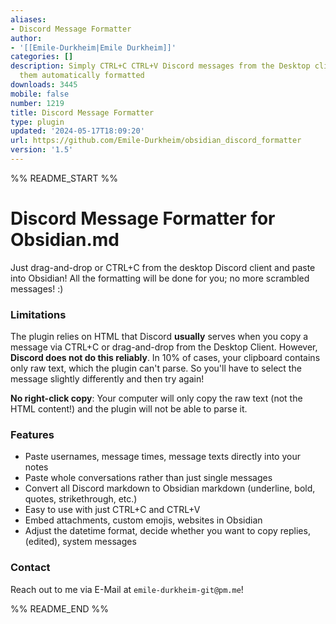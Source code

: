 ```yaml
---
aliases:
- Discord Message Formatter
author:
- '[[Emile-Durkheim|Emile Durkheim]]'
categories: []
description: Simply CTRL+C CTRL+V Discord messages from the Desktop client and have
  them automatically formatted
downloads: 3445
mobile: false
number: 1219
title: Discord Message Formatter
type: plugin
updated: '2024-05-17T18:09:20'
url: https://github.com/Emile-Durkheim/obsidian_discord_formatter
version: '1.5'
---
```


%% README_START %%

# Discord Message Formatter for Obsidian.md
Just drag-and-drop or CTRL+C from the desktop Discord client and paste into Obsidian! All the formatting will be done for you; no more scrambled messages! :)

### Limitations

The plugin relies on HTML that Discord **usually** serves when you copy a message via CTRL+C or drag-and-drop from the Desktop Client. However, **Discord does not do this reliably**. In 10% of cases, your clipboard contains only raw text, which the plugin can't parse. So you'll have to select the message slightly differently and then try again!

**No right-click copy**: Your computer will only copy the raw text (not the HTML content!) and the plugin will not be able to parse it.

### Features
- Paste usernames, message times, message texts directly into your notes
- Paste whole conversations rather than just single messages
- Convert all Discord markdown to Obsidian markdown (underline, bold, quotes, strikethrough, etc.)
- Easy to use with just CTRL+C and CTRL+V
- Embed attachments, custom emojis, websites in Obsidian
- Adjust the datetime format, decide whether you want to copy replies, (edited), system messages

### Contact

Reach out to me via E-Mail at `emile-durkheim-git@pm.me`!


%% README_END %%